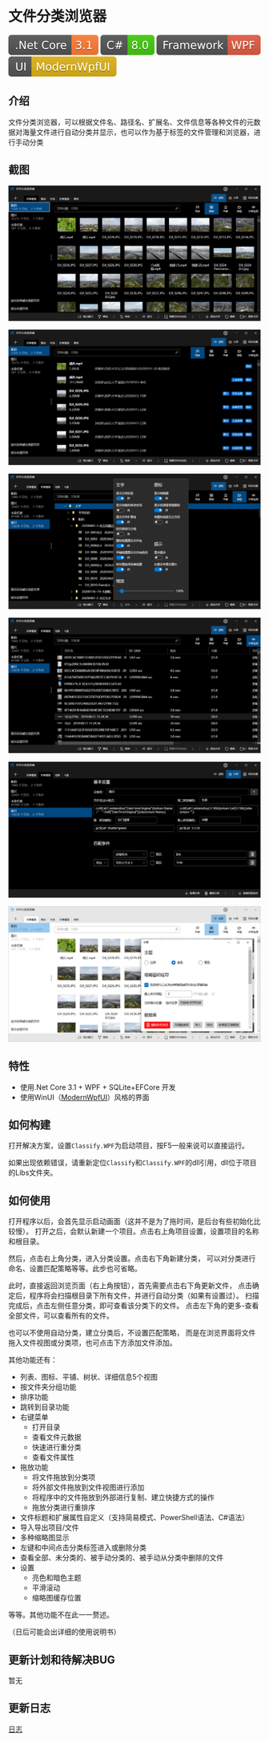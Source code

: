 # 文件分类浏览器

![image](Image/DotNetCore.svg)
![image](Image/CSharp.svg)
![image](Image/WPF.svg)
![image](Image/ModernWpfUI.svg)

## 介绍

文件分类浏览器，可以根据文件名、路径名、扩展名、文件信息等各种文件的元数据对海量文件进行自动分类并显示，也可以作为基于标签的文件管理和浏览器，进行手动分类

## 截图

![image](Image/Screenshot_1.png)

![image](Image/Screenshot_2.png)

![image](Image/Screenshot_3.png)

![image](Image/Screenshot_4.png)

![image](Image/Screenshot_5.png)

![image](Image/Screenshot_6.png)

## 特性

- 使用.Net Core 3.1 + WPF + SQLite+EFCore 开发
- 使用WinUI（[ModernWpfUI](https://github.com/Kinnara/ModernWpf)）风格的界面

## 如何构建

打开解决方案，设置```Classify.WPF```为启动项目，按F5一般来说可以直接运行。

如果出现依赖错误，请重新定位```Classify```和```Classify.WPF```的dll引用，dll位于项目的Libs文件夹。

## 如何使用

打开程序以后，会首先显示启动画面（这并不是为了拖时间，是后台有些初始化比较慢）。
打开之后，会默认新建一个项目。点击右上角项目设置，设置项目的名称和根目录。

然后，点击右上角分类，进入分类设置。点击右下角新建分类，
可以对分类进行命名、设置匹配策略等等。此步也可省略。

此时，直接返回浏览页面（右上角按钮），首先需要点击右下角更新文件，
点击确定后，程序将会扫描根目录下所有文件，并进行自动分类（如果有设置过）。
扫描完成后，点击左侧任意分类，即可查看该分类下的文件。
点击左下角的更多-查看全部文件，可以查看所有的文件。

也可以不使用自动分类，建立分类后，不设置匹配策略，
而是在浏览界面将文件拖入文件视图或分类项，也可点击下方添加文件添加。

其他功能还有：
- 列表、图标、平铺、树状、详细信息5个视图
- 按文件夹分组功能
- 排序功能
- 跳转到目录功能
- 右键菜单
  - 打开目录
  - 查看文件元数据
  - 快速进行重分类
  - 查看文件属性
- 拖放功能
  - 将文件拖放到分类项
  - 将外部文件拖放到文件视图进行添加
  - 将程序中的文件拖放到外部进行复制、建立快捷方式的操作
  - 拖放分类进行重排序
- 文件标题和扩展属性自定义（支持简易模式、PowerShell语法、C#语法）
- 导入导出项目/文件
- 多种缩略图显示
- 左键和中间点击分类标签进入或删除分类
- 查看全部、未分类的、被手动分类的、被手动从分类中删除的文件
- 设置
  - 亮色和暗色主题
  - 平滑滚动
  - 缩略图缓存位置

等等。其他功能不在此一一赘述。

（日后可能会出详细的使用说明书）

## 更新计划和待解决BUG

暂无

## 更新日志

[日志](ChangeLog.md)